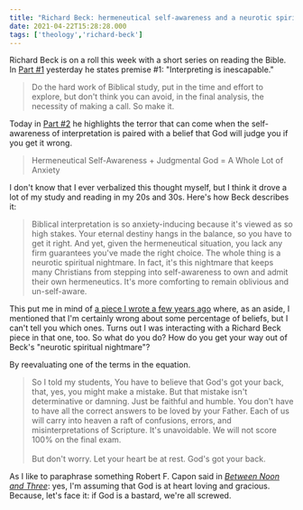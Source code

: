 ```yaml
---
title: "Richard Beck: hermeneutical self-awareness and a neurotic spiritual nightmare"
date: 2021-04-22T15:28:28.000
tags: ['theology','richard-beck']
---
```


Richard Beck is on a roll this week with a short series on reading the Bible. In [Part #1](https://experimentaltheology.blogspot.com/2021/04/reading-bible-part-1-make-your-call.html) yesterday he states premise #1: "Interpreting is inescapable."

> Do the hard work of Biblical study, put in the time and effort to explore, but don't think you can avoid, in the final analysis, the necessity of making a call. So make it. 

Today in [Part #2](https://experimentaltheology.blogspot.com/2021/04/reading-bible-part-2-god-has-your-back.html) he highlights the terror that can come when the self-awareness of interpretation is paired with a belief that God will judge you if you get it wrong.

> Hermeneutical Self-Awareness + Judgmental God = A Whole Lot of Anxiety

I don't know that I ever verbalized this thought myself, but I think it drove a lot of my study and reading in my 20s and 30s. Here's how Beck describes it:

> Biblical interpretation is so anxiety-inducing because it's viewed as so high stakes. Your eternal destiny hangs in the balance, so you have to get it right. And yet, given the hermeneutical situation, you lack any firm guarantees you've made the right choice. The whole thing is a neurotic spiritual nightmare. In fact, it's this nightmare that keeps many Christians from stepping into self-awareness to own and admit their own hermeneutics. It's more comforting to remain oblivious and un-self-aware. 

This put me in mind of [a piece I wrote a few years ago](/18/05/albert-mohler-the-sbc-and-metoo/) where, as an aside, I mentioned that I'm certainly wrong about some percentage of beliefs, but I can't tell you which ones. Turns out I was interacting with a Richard Beck piece in that one, too. So what do you do? How do you get your way out of Beck's "neurotic spiritual nightmare"?

By reevaluating one of the terms in the equation.

> So I told my students, You have to believe that God's got your back, that, yes, you might make a mistake. But that mistake isn't determinative or damning. Just be faithful and humble. You don't have to have all the correct answers to be loved by your Father. Each of us will carry into heaven a raft of confusions, errors, and misinterpretations of Scripture. It's unavoidable. We will not score 100% on the final exam. 
> <br/>  
> But don't worry. Let your heart be at rest. God's got your back.

As I like to paraphrase something Robert F. Capon said in _[Between Noon and Three](https://bookshop.org/a/20775/9780802842220)_: yes, I'm assuming that God is at heart loving and gracious. Because, let's face it: if God is a bastard, we're all screwed.
